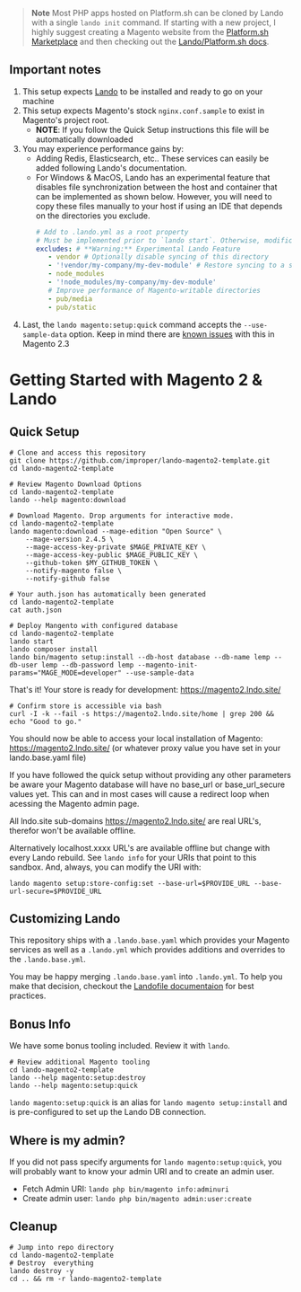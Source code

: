 > **Note** Most PHP apps hosted on Platform.sh can be cloned by Lando with a single `lando init` command. If starting with a new project, I highly suggest creating a Magento website from the [Platform.sh Marketplace](https://platform.sh/marketplace/) and then checking out the [Lando/Platform.sh docs](https://docs.platform.sh/development/local/lando.html).

Important notes
---------------

1. This setup expects [Lando](https://docs.devwithlando.io/installation/installing.html) to be installed and ready to go on your machine
1. This setup expects Magento's stock `nginx.conf.sample` to exist in Magento's project root.
   - **NOTE**: If you follow the Quick Setup instructions this file will be automatically downloaded 
1. You may experience performance gains by:
   - Adding Redis, Elasticsearch, etc.. These services can easily be added following Lando's documentation.
   - For Windows & MacOS, Lando has an experimental feature that disables file synchronization between the host and container that can be implemented as shown below. However, you will need to copy these files manually to your host if using an IDE that depends on the directories you exclude.
     ```yaml
     # Add to .lando.yml as a root property
     # Must be implemented prior to `lando start`. Otherwise, modification requires `lando rebuild`
     excludes: # **Warning:** Experimental Lando Feature
        - vendor # Optionally disable syncing of this directory
        - '!vendor/my-company/my-dev-module' # Restore syncing to a subdirectory of an excluded directory
        - node_modules
        - '!node_modules/my-company/my-dev-module'
        # Improve performance of Magento-writable directories
        - pub/media
        - pub/static
     ```
1. Last, the `lando magento:setup:quick` command accepts the `--use-sample-data` option. Keep in mind there are [known issues](https://community.magento.com/t5/Magento-2-x-Technical-Issues/Shipping-doesn-t-work-any-more-after-update-to-2-3-0/td-p/136097) with this in Magento 2.3

Getting Started with Magento 2 & Lando
======================================

Quick Setup
-----------

```
# Clone and access this repository
git clone https://github.com/improper/lando-magento2-template.git
cd lando-magento2-template
```

```
# Review Magento Download Options
cd lando-magento2-template
lando --help magento:download
```

```
# Download Magento. Drop arguments for interactive mode.
cd lando-magento2-template
lando magento:download --mage-edition "Open Source" \
    --mage-version 2.4.5 \
    --mage-access-key-private $MAGE_PRIVATE_KEY \
    --mage-access-key-public $MAGE_PUBLIC_KEY \
    --github-token $MY_GITHUB_TOKEN \
    --notify-magento false \
    --notify-github false
```

```
# Your auth.json has automatically been generated
cd lando-magento2-template
cat auth.json
```

```
# Deploy Mangento with configured database
cd lando-magento2-template
lando start
lando composer install
lando bin/magento setup:install --db-host database --db-name lemp --db-user lemp --db-password lemp --magento-init-params="MAGE_MODE=developer" --use-sample-data
```

That's it! Your store is ready for development: https://magento2.lndo.site/  

```
# Confirm store is accessible via bash
curl -I -k --fail -s https://magento2.lndo.site/home | grep 200 && echo "Good to go."
```

You should now be able to access your local installation of Magento: https://magento2.lndo.site/ (or whatever proxy value you have set in your lando.base.yaml file)

If you have followed the quick setup without providing any other parameters be aware your Magento database will have no base_url or base_url_secure values yet.  This can and in most cases will cause a redirect loop when acessing the Magento admin page.

All lndo.site sub-domains https://magento2.lndo.site/ are real URL's, therefor won't be available offline.

Alternatively localhost.xxxx URL's are available offline but change with every Lando rebuild.  See `lando info` for your URIs that point to this sandbox. And, always, you can modify the URI with:

`lando magento setup:store-config:set --base-url=$PROVIDE_URL --base-url-secure=$PROVIDE_URL`

Customizing Lando
-----------------

This repository ships with a `.lando.base.yaml` which provides your Magento services as well as a `.lando.yml` which provides additions and overrides to the `.lando.base.yml`.

You may be happy merging `.lando.base.yaml` into `.lando.yml`. To help you make that decision, checkout the [Landofile documentaion](https://docs.devwithlando.io/config/lando.html) for best practices.

Bonus Info
----------

We have some bonus tooling included. Review it with `lando`.

```
# Review additional Magento tooling
cd lando-magento2-template
lando --help magento:setup:destroy
lando --help magento:setup:quick
```

`lando magento:setup:quick` is an alias for `lando magento setup:install` and is pre-configured to set up the Lando DB connection.

Where is my admin?
------------------

If you did not pass specify arguments for `lando magento:setup:quick`, you will probably want to know your admin URI and to create an admin user.
 - Fetch Admin URI: `lando php bin/magento info:adminuri`
 - Create admin user: `lando php bin/magento admin:user:create`

Cleanup
-------

```
# Jump into repo directory
cd lando-magento2-template
# Destroy  everything
lando destroy -y
cd .. && rm -r lando-magento2-template
```
